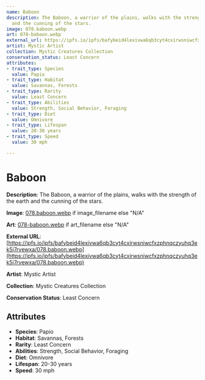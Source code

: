 ```yaml
---
name: Baboon
description: The Baboon, a warrior of the plains, walks with the strength of the earth
  and the cunning of the stars.
image: 078.baboon.webp
art: 078-baboon.webp
external_url: https://ipfs.io/ipfs/bafybeid4lexivwa6qb3cyt4cxirwsniwcfxzphnqczyuhq3ek5j7rvewxa/078.baboon.webp
artist: Mystic Artist
collection: Mystic Creatures Collection
conservation_status: Least Concern
attributes:
- trait_type: Species
  value: Papio
- trait_type: Habitat
  value: Savannas, Forests
- trait_type: Rarity
  value: Least Concern
- trait_type: Abilities
  value: Strength, Social Behavior, Foraging
- trait_type: Diet
  value: Omnivore
- trait_type: Lifespan
  value: 20-30 years
- trait_type: Speed
  value: 30 mph

---
```


# Baboon

**Description**: The Baboon, a warrior of the plains, walks with the strength of the earth and the cunning of the stars.

**Image**: [078.baboon.webp](./078.baboon.webp) if image_filename else "N/A"

**Art**: [078-baboon.webp](./078-baboon.webp) if art_filename else "N/A"

**External URL**: [https://ipfs.io/ipfs/bafybeid4lexivwa6qb3cyt4cxirwsniwcfxzphnqczyuhq3ek5j7rvewxa/078.baboon.webp](https://ipfs.io/ipfs/bafybeid4lexivwa6qb3cyt4cxirwsniwcfxzphnqczyuhq3ek5j7rvewxa/078.baboon.webp)

**Artist**: Mystic Artist

**Collection**: Mystic Creatures Collection

**Conservation Status**: Least Concern

## Attributes
- **Species**: Papio
- **Habitat**: Savannas, Forests
- **Rarity**: Least Concern
- **Abilities**: Strength, Social Behavior, Foraging
- **Diet**: Omnivore
- **Lifespan**: 20-30 years
- **Speed**: 30 mph
